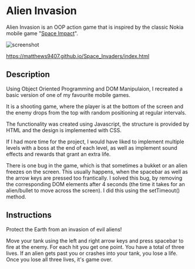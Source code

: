 # Alien Invasion
Alien Invasion is an OOP action game that is inspired by the classic Nokia mobile game "[Space Impact](https://en.wikipedia.org/wiki/Space_Impact)".

![screenshot](./css/images/Screenshot%202022-09-22%20at%2017.34.09.png)

https://matthews9407.github.io/Space_Invaders/index.html

## Description
Using Object Oriented Programming and DOM Manipulaion, I recreated a basic version of one of my favourite mobile games. 

It is a shooting game, where the player is at the bottom of the screen and the enemy drops from the top with random positioning at regular intervals.

The functionality was created using Javascript, the structure is provided by HTML and the design is implemented with CSS.

If I had more time for the project, I would have liked to implement multiple levels with a boss at the end of each level, as well as implement sound effects and rewards that grant an extra life.

There is one bug in the game, which is that sometimes a bukket or an alien freezes on the screen. This usually happens, when the spacebar as well as the arrow keys are pressed too frantically. I solved this bug, by removing the corresponding DOM elements after 4 seconds (the time it takes for an alien/bullet to move across the screen). I did this using the setTimeout() method.

## Instructions
Protect the Earth from an invasion of evil aliens! 

Move your tank using the left and right arrow keys and press spacebar to fire at the enemy. For each hit you get one point.
You have a total of three lives. If an alien gets past you or crashes into your tank, you lose a life. Once you lose all three lives, it's game over.
